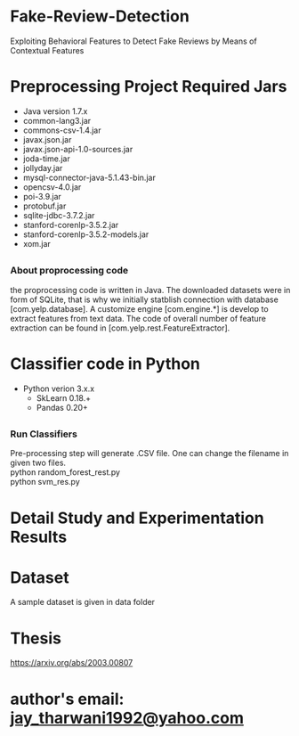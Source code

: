 # Fake-Review-Detection
Exploiting Behavioral Features to Detect Fake Reviews by Means of Contextual Features



# Preprocessing Project Required Jars
* Java version 1.7.x
* common-lang3.jar
* commons-csv-1.4.jar
* javax.json.jar
* javax.json-api-1.0-sources.jar
* joda-time.jar
* jollyday.jar
* mysql-connector-java-5.1.43-bin.jar
* opencsv-4.0.jar
* poi-3.9.jar
* protobuf.jar
* sqlite-jdbc-3.7.2.jar
* stanford-corenlp-3.5.2.jar
* stanford-corenlp-3.5.2-models.jar
* xom.jar
## <h3> About proprocessing code
 the proprocessing code is written in Java. The downloaded datasets were in form of SQLite, that is why we initially statblish connection with database [com.yelp.database]. A customize engine [com.engine.*] is develop to extract features from text data. The code of overall number of feature extraction can be found in [com.yelp.rest.FeatureExtractor].
# Classifier code in Python
* Python verion 3.x.x
  * SkLearn 0.18.+
  * Pandas 0.20+
 
## <h3> Run Classifiers
 Pre-processing step will generate .CSV file. One can change the filename in given two files.
 <br/>python random_forest_rest.py
 <br/>python svm_res.py

# Detail Study and Experimentation Results
# Dataset
A sample dataset is given in data folder

# Thesis
https://arxiv.org/abs/2003.00807

# author's email: jay_tharwani1992@yahoo.com
